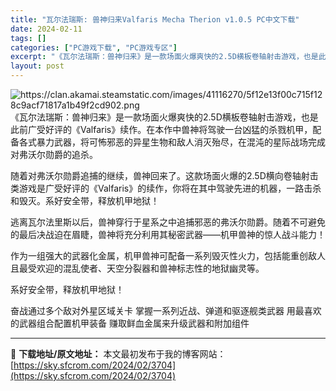 ```yaml
---
title: "瓦尔法瑞斯: 兽神归来Valfaris Mecha Therion v1.0.5 PC中文下载"
date: 2024-02-11
tags: []
categories: ["PC游戏下载", "PC游戏专区"]
excerpt: "《瓦尔法瑞斯：兽神归来》是一款场面火爆爽快的2.5D横板卷轴射击游戏，也是此前广受好评的《Valfaris》续作。在本作中兽神将驾驶一台凶猛的杀戮机甲，配备各式暴力武器，将可怖邪恶的异星生物和敌人消灭殆尽，在混沌的星际战场完成对弗沃尔勋爵的追杀。 随着对弗沃尔勋爵追捕的继续，兽神回来了。这款场面火爆&hellip;"
layout: post
---
```


<img class="transparent aligncenter" src="https://clan.akamai.steamstatic.com/images/41116270/5f12e13f00c715f128c9acf71817a1b49f2cd902.png" alt="https://clan.akamai.steamstatic.com/images/41116270/5f12e13f00c715f128c9acf71817a1b49f2cd902.png" />
《瓦尔法瑞斯：兽神归来》是一款场面火爆爽快的2.5D横板卷轴射击游戏，也是此前广受好评的《Valfaris》续作。在本作中兽神将驾驶一台凶猛的杀戮机甲，配备各式暴力武器，将可怖邪恶的异星生物和敌人消灭殆尽，在混沌的星际战场完成对弗沃尔勋爵的追杀。

随着对弗沃尔勋爵追捕的继续，兽神回来了。这款场面火爆的2.5D横向卷轴射击类游戏是广受好评的《Valfaris》的续作，你将在其中驾驶先进的机器，一路击杀和毁灭。系好安全带，释放机甲地狱！

逃离瓦尔法里斯以后，兽神穿行于星系之中追捕邪恶的弗沃尔勋爵。随着不可避免的最后决战迫在眉睫，兽神将充分利用其秘密武器——机甲兽神的惊人战斗能力！

作为一组强大的武器化金属，机甲兽神可配备一系列毁灭性火力，包括能重创敌人且最受欢迎的混乱使者、天空分裂器和兽神标志性的地狱幽灵等。

系好安全带，释放机甲地狱！

奋战通过多个敌对外星区域关卡
掌握一系列近战、弹道和驱逐舰类武器
用最喜欢的武器组合配置机甲装备
赚取鲜血金属来升级武器和附加组件

---
📖 **下载地址/原文地址：** 本文最初发布于我的博客网站：[https://sky.sfcrom.com/2024/02/3704](https://sky.sfcrom.com/2024/02/3704)
